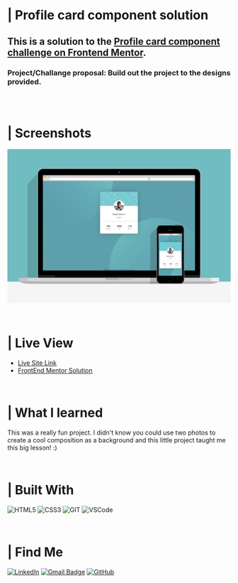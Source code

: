 # | Profile card component solution
## This is a solution to the [Profile card component challenge on Frontend Mentor](https://www.frontendmentor.io/challenges/profile-card-component-cfArpWshJ).
### Project/Challange proposal: Build out the project to the designs provided.

<br><br>

# | Screenshots
![](./images/screenshot/screenshot.png)

<br>

# | Live View
- [Live Site Link](https://profile-component-fm.netlify.app)
- [FrontEnd Mentor Solution](https://www.frontendmentor.io/solutions/html5-and-css3-profile-card-component-with-double-background-e35tlRlBF)

<br>

# | What I learned
This was a really fun project. I didn't know you could use two photos to create a cool composition as a background and this little project taught me this big lesson! :)

<br>

# | Built With
 <img src="https://img.shields.io/badge/HTML5-E34F26?style=for-the-badge&logo=html5&logoColor=white" alt="HTML5"> <img src="https://img.shields.io/badge/CSS3-1572B6?style=for-the-badge&logo=css3&logoColor=white" ALT="CSS3"> <img src="https://img.shields.io/badge/Git-F05032?style=for-the-badge&logo=git&logoColor=white" alt="GIT"> <img src="https://img.shields.io/badge/Visual_Studio_Code-0078D4?style=for-the-badge&logo=visual%20studio%20code&logoColor=white" alt="VSCode">

<br>

# | Find Me
[![LinkedIn](https://img.shields.io/badge/LinkedIn-0077B5?style=for-the-badge&logo=linkedin&logoColor=white)](https://www.linkedin.com/in/guilherme-ferreira-6841b023/) [![Gmail Badge](https://img.shields.io/badge/-guilhermerera@gmail.com-f24f4f?style=flat-square&logo=Gmail&logoColor=white&link=mailto:guilhermerera@gmail.com)](mailto:guilhermerera@gmail.com) [![GitHub](https://img.shields.io/github/followers/guilhermerera.svg?style=social&label=Follow&maxAge=2592000)](https://github.com/guilhermerera)
